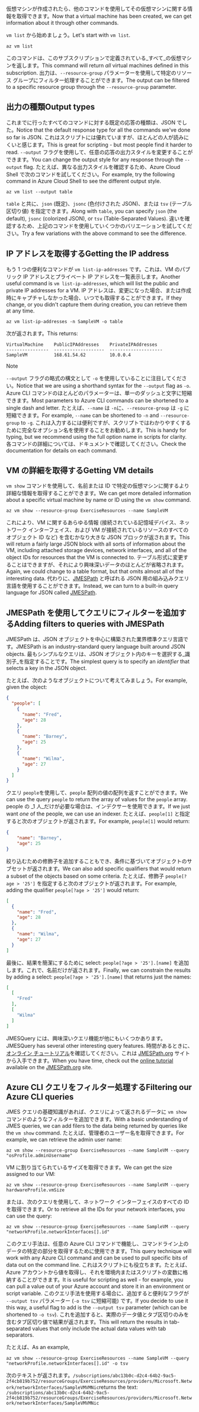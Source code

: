 <span data-ttu-id="559f9-101">仮想マシンが作成されたら、他のコマンドを使用してその仮想マシンに関する情報を取得できます。</span><span class="sxs-lookup"><span data-stu-id="559f9-101">Now that a virtual machine has been created, we can get information about it through other commands.</span></span>

<span data-ttu-id="559f9-102">`vm list` から始めましょう。</span><span class="sxs-lookup"><span data-stu-id="559f9-102">Let's start with `vm list`.</span></span>

```azurecli
az vm list
```

<span data-ttu-id="559f9-103">このコマンドは、このサブスクリプションで定義されている_すべて_の仮想マシンを返します。</span><span class="sxs-lookup"><span data-stu-id="559f9-103">This command will return _all_ virtual machines defined in this subscription.</span></span> <span data-ttu-id="559f9-104">出力は、`--resource-group` パラメーターを使用して特定のリソース グループにフィルター処理することができます。</span><span class="sxs-lookup"><span data-stu-id="559f9-104">The output can be filtered to a specific resource group through the `--resource-group` parameter.</span></span> 

## <a name="output-types"></a><span data-ttu-id="559f9-105">出力の種類</span><span class="sxs-lookup"><span data-stu-id="559f9-105">Output types</span></span>
<span data-ttu-id="559f9-106">これまでに行ったすべてのコマンドに対する既定の応答の種類は、JSON でした。</span><span class="sxs-lookup"><span data-stu-id="559f9-106">Notice that the default response type for all the commands we've done so far is JSON.</span></span> <span data-ttu-id="559f9-107">これはスクリプトには優れていますが、ほとんどの人が読みにくいと感じます。</span><span class="sxs-lookup"><span data-stu-id="559f9-107">This is great for scripting - but most people find it harder to read.</span></span> <span data-ttu-id="559f9-108">`--output` フラグを使用して、任意の応答の出力スタイルを変更することができます。</span><span class="sxs-lookup"><span data-stu-id="559f9-108">You can change the output style for any response through the `--output` flag.</span></span> <span data-ttu-id="559f9-109">たとえば、異なる出力スタイルを確認するため、Azure Cloud Shell で次のコマンドを試してください。</span><span class="sxs-lookup"><span data-stu-id="559f9-109">For example, try the following command in Azure Cloud Shell to see the different output style.</span></span>

```azurecli
az vm list --output table
```

<span data-ttu-id="559f9-110">`table` と共に、`json` (既定)、`jsonc` (色付けされた JSON)、または `tsv` (テーブル区切り値) を指定できます。</span><span class="sxs-lookup"><span data-stu-id="559f9-110">Along with `table`, you can specify `json` (the default), `jsonc` (colorized JSON), or `tsv` (Table-Separated Values).</span></span> <span data-ttu-id="559f9-111">違いを確認するため、上記のコマンドを使用していくつかのバリエーションを試してください。</span><span class="sxs-lookup"><span data-stu-id="559f9-111">Try a few variations with the above command to see the difference.</span></span>

## <a name="getting-the-ip-address"></a><span data-ttu-id="559f9-112">IP アドレスを取得する</span><span class="sxs-lookup"><span data-stu-id="559f9-112">Getting the IP address</span></span>

<span data-ttu-id="559f9-113">もう 1 つの便利なコマンドが `vm list-ip-addresses` です。これは、VM のパブリック IP アドレスとプライベート IP アドレスを一覧表示します。</span><span class="sxs-lookup"><span data-stu-id="559f9-113">Another useful command is `vm list-ip-addresses`, which will list the public and private IP addresses for a VM.</span></span> <span data-ttu-id="559f9-114">IP アドレスは、変更になった場合、または作成時にキャプチャしなかった場合、いつでも取得することができます。</span><span class="sxs-lookup"><span data-stu-id="559f9-114">If they change, or you didn't capture them during creation, you can retrieve them at any time.</span></span>

```azurecli
az vm list-ip-addresses -n SampleVM -o table
```

<span data-ttu-id="559f9-115">次が返されます。</span><span class="sxs-lookup"><span data-stu-id="559f9-115">This returns:</span></span>

```
VirtualMachine    PublicIPAddresses    PrivateIPAddresses
----------------  -------------------  --------------------
SampleVM          168.61.54.62         10.0.0.4
```

> [!NOTE]
> <span data-ttu-id="559f9-116">`--output` フラグの略式の構文として `-o` を使用していることに注目してください。</span><span class="sxs-lookup"><span data-stu-id="559f9-116">Notice that we are using a shorthand syntax for the `--output` flag as `-o`.</span></span> <span data-ttu-id="559f9-117">Azure CLI コマンドのほとんどのパラメーターは、単一のダッシュと文字に短縮できます。</span><span class="sxs-lookup"><span data-stu-id="559f9-117">Most parameters to Azure CLI commands can be shortened to a single dash and letter.</span></span> <span data-ttu-id="559f9-118">たとえば、`--name` は `-n`に、`--resource-group` は `-g` に短縮できます。</span><span class="sxs-lookup"><span data-stu-id="559f9-118">For example, `--name` can be shortened to `-n` and `--resource-group` to `-g`.</span></span> <span data-ttu-id="559f9-119">これは入力するには便利ですが、スクリプトではわかりやすくするために完全なオプション名を使用することをお勧めします。</span><span class="sxs-lookup"><span data-stu-id="559f9-119">This is handy for typing, but we recommend using the full option name in scripts for clarity.</span></span> <span data-ttu-id="559f9-120">各コマンドの詳細については、ドキュメントで確認してください。</span><span class="sxs-lookup"><span data-stu-id="559f9-120">Check the documentation for details on each command.</span></span>

## <a name="getting-vm-details"></a><span data-ttu-id="559f9-121">VM の詳細を取得する</span><span class="sxs-lookup"><span data-stu-id="559f9-121">Getting VM details</span></span>

<span data-ttu-id="559f9-122">`vm show` コマンドを使用して、名前または ID で特定の仮想マシンに関するより詳細な情報を取得することができます。</span><span class="sxs-lookup"><span data-stu-id="559f9-122">We can get more detailed information about a specific virtual machine by name or ID using the `vm show` command.</span></span>

```azurecli
az vm show --resource-group ExerciseResources --name SampleVM
```

<span data-ttu-id="559f9-123">これにより、VM に関するあらゆる情報 (接続されている記憶域デバイス、ネットワーク インターフェイス、および VM が接続されているリソースのすべてのオブジェクト ID など) を含むかなり大きな JSON ブロックが返されます。</span><span class="sxs-lookup"><span data-stu-id="559f9-123">This will return a fairly large JSON block with all sorts of information about the VM, including attached storage devices, network interfaces, and all of the object IDs for resources that the VM is connected to.</span></span> <span data-ttu-id="559f9-124">テーブル形式に変更することはできますが、それにより興味深いデータのほとんどが省略されます。</span><span class="sxs-lookup"><span data-stu-id="559f9-124">Again, we could change to a table format, but that omits almost all of the interesting data.</span></span> <span data-ttu-id="559f9-125">代わりに、[JMESPath](http://jmespath.org/) と呼ばれる JSON 用の組み込みクエリ言語を使用することができます。</span><span class="sxs-lookup"><span data-stu-id="559f9-125">Instead, we can turn to a built-in query language for JSON called [JMESPath](http://jmespath.org/).</span></span>

## <a name="adding-filters-to-queries-with-jmespath"></a><span data-ttu-id="559f9-126">JMESPath を使用してクエリにフィルターを追加する</span><span class="sxs-lookup"><span data-stu-id="559f9-126">Adding filters to queries with JMESPath</span></span>

<span data-ttu-id="559f9-127">JMESPath は、JSON オブジェクトを中心に構築された業界標準クエリ言語です。</span><span class="sxs-lookup"><span data-stu-id="559f9-127">JMESPath is an industry-standard query language built around JSON objects.</span></span> <span data-ttu-id="559f9-128">最もシンプルなクエリは、JSON オブジェクト内のキーを選択する_識別子_を指定することです。</span><span class="sxs-lookup"><span data-stu-id="559f9-128">The simplest query is to specify an _identifier_ that selects a key in the JSON object.</span></span>

<span data-ttu-id="559f9-129">たとえば、次のようなオブジェクトについて考えてみましょう。</span><span class="sxs-lookup"><span data-stu-id="559f9-129">For example, given the object:</span></span>

```json
{
  "people": [
    {
      "name": "Fred",
      "age": 28
    },
    {
      "name": "Barney",
      "age": 25
    },
    {
      "name": "Wilma",
      "age": 27
    }
  ]
}
```

<span data-ttu-id="559f9-130">クエリ `people`を使用して、`people` 配列の値の配列を返すことができます。</span><span class="sxs-lookup"><span data-stu-id="559f9-130">We can use the query `people` to return the array of values for the `people` array.</span></span> <span data-ttu-id="559f9-131">people の _1 人_だけが必要な場合は、インデクサーを使用できます。</span><span class="sxs-lookup"><span data-stu-id="559f9-131">If we just want _one_ of the people, we can use an indexer.</span></span> <span data-ttu-id="559f9-132">たとえば、`people[1]` と指定すると次のオブジェクトが返されます。</span><span class="sxs-lookup"><span data-stu-id="559f9-132">For example, `people[1]` would return:</span></span>

```json
{
    "name": "Barney",
    "age": 25
}
```

<span data-ttu-id="559f9-133">絞り込むための修飾子を追加することもでき、条件に基づいてオブジェクトのサブセットが返されます。</span><span class="sxs-lookup"><span data-stu-id="559f9-133">We can also add specific qualifiers that would return a subset of the objects based on some criteria.</span></span> <span data-ttu-id="559f9-134">たとえば、修飾子 `people[?age > '25']` を指定すると次のオブジェクトが返されます。</span><span class="sxs-lookup"><span data-stu-id="559f9-134">For example, adding the qualifier `people[?age > '25']` would return:</span></span>

```json
[
  {
    "name": "Fred",
    "age": 28
  },
  {
    "name": "Wilma",
    "age": 27
  }
]
```

<span data-ttu-id="559f9-135">最後に、結果を簡潔にするために select: `people[?age > '25'].[name]` を追加します。これで、名前だけが返されます。</span><span class="sxs-lookup"><span data-stu-id="559f9-135">Finally, we can constrain the results by adding a select: `people[?age > '25'].[name]` that returns just the names:</span></span>

```json
[
  [
    "Fred"
  ],
  [
    "Wilma"
  ]
]
```

<span data-ttu-id="559f9-136">JMESQuery には、興味深いクエリ機能が他にもいくつかあります。</span><span class="sxs-lookup"><span data-stu-id="559f9-136">JMESQuery has several other interesting query features.</span></span> <span data-ttu-id="559f9-137">時間があるときに、[オンライン チュートリアル](http://jmespath.org/tutorial.html)を確認してください。これは [JMESPath.org](http://jmespath.org/) サイトから入手できます。</span><span class="sxs-lookup"><span data-stu-id="559f9-137">When you have time, check out the [online tutorial](http://jmespath.org/tutorial.html) available on the [JMESPath.org](http://jmespath.org/) site.</span></span>

## <a name="filtering-our-azure-cli-queries"></a><span data-ttu-id="559f9-138">Azure CLI クエリをフィルター処理する</span><span class="sxs-lookup"><span data-stu-id="559f9-138">Filtering our Azure CLI queries</span></span>

<span data-ttu-id="559f9-139">JMES クエリの基礎知識があれば、クエリによって返されるデータに `vm show` コマンドのようなフィルターを追加できます。</span><span class="sxs-lookup"><span data-stu-id="559f9-139">With a basic understanding of JMES queries, we can add filers to the data being returned by queries like the `vm show` command.</span></span> <span data-ttu-id="559f9-140">たとえば、管理者のユーザー名を取得できます。</span><span class="sxs-lookup"><span data-stu-id="559f9-140">For example, we can retrieve the admin user name:</span></span>

```azurecli
az vm show --resource-group ExerciseResources --name SampleVM --query "osProfile.adminUsername"
```

<span data-ttu-id="559f9-141">VM に割り当てられているサイズを取得できます。</span><span class="sxs-lookup"><span data-stu-id="559f9-141">We can get the size assigned to our VM:</span></span>

```azurecli
az vm show --resource-group ExerciseResources --name SampleVM --query hardwareProfile.vmSize
```

<span data-ttu-id="559f9-142">または、次のクエリを使用して、ネットワーク インターフェイスのすべての ID を取得できます。</span><span class="sxs-lookup"><span data-stu-id="559f9-142">Or to retrieve all the IDs for your network interfaces, you can use the query:</span></span>

```azurecli
az vm show --resource-group ExerciseResources --name SampleVM --query "networkProfile.networkInterfaces[].id"
```

<span data-ttu-id="559f9-143">このクエリ手法は、任意の Azure CLI コマンドで機能し、コマンドライン上のデータの特定の部分を取得するために使用できます。</span><span class="sxs-lookup"><span data-stu-id="559f9-143">This query technique will work with any Azure CLI command and can be used to pull specific bits of data out on the command line.</span></span> <span data-ttu-id="559f9-144">これはスクリプトにも役立ちます。たとえば、Azure アカウントから値を取得し、それを環境内またはスクリプトの変数に格納することができます。</span><span class="sxs-lookup"><span data-stu-id="559f9-144">It is useful for scripting as well - for example, you can pull a value out of your Azure account and store it in an environment or script variable.</span></span> <span data-ttu-id="559f9-145">このクエリ手法を使用する場合に、追加すると便利なフラグが `--output tsv` パラメーター (`-o tsv` に短縮可能) です。</span><span class="sxs-lookup"><span data-stu-id="559f9-145">If you decide to use it this way, a useful flag to add is the `--output tsv` parameter (which can be shortened to `-o tsv`).</span></span> <span data-ttu-id="559f9-146">これを追加すると、実際のデータ値とタブ区切りのみを含むタブ区切り値で結果が返されます。</span><span class="sxs-lookup"><span data-stu-id="559f9-146">This will return the results in tab-separated values that only include the actual data values with tab separators.</span></span>

<span data-ttu-id="559f9-147">たとえば、</span><span class="sxs-lookup"><span data-stu-id="559f9-147">As an example,</span></span>

```azurecli
az vm show --resource-group ExerciseResources --name SampleVM --query "networkProfile.networkInterfaces[].id" -o tsv
```

<span data-ttu-id="559f9-148">次のテキストが返されます。`/subscriptions/abc13b0c-d2c4-64b2-9ac5-2f4cb819b752/resourceGroups/ExerciseResources/providers/Microsoft.Network/networkInterfaces/SampleVMVMNic`</span><span class="sxs-lookup"><span data-stu-id="559f9-148">returns the text: `/subscriptions/abc13b0c-d2c4-64b2-9ac5-2f4cb819b752/resourceGroups/ExerciseResources/providers/Microsoft.Network/networkInterfaces/SampleVMVMNic`</span></span>
